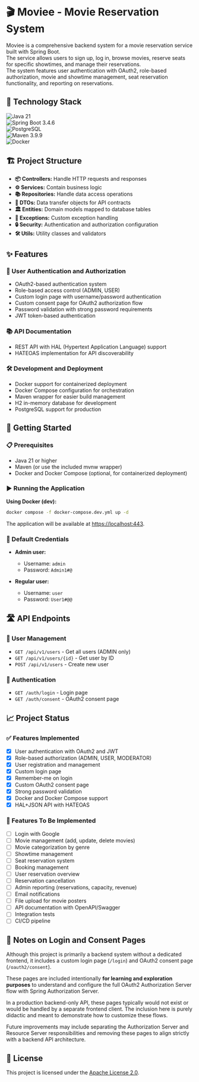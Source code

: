 # 🎬 Moviee - Movie Reservation System

Moviee is a comprehensive backend system for a movie reservation service built with Spring Boot.  
The service allows users to sign up, log in, browse movies, reserve seats for specific showtimes,
and manage their reservations.  
The system features user authentication with OAuth2, role-based authorization, movie and showtime
management, seat reservation functionality, and reporting on reservations.

## 🚀 Technology Stack

![Java 21](https://img.shields.io/badge/Java-21-blue?logo=java&logoColor=white)  
![Spring Boot 3.4.6](https://img.shields.io/badge/Spring_Boot-3.4.6-green?logo=springboot&logoColor=white)  
![PostgreSQL](https://img.shields.io/badge/PostgreSQL-blue?logo=postgresql&logoColor=white)  
![Maven 3.9.9](https://img.shields.io/badge/Maven-3.9-red?logo=apachemaven&logoColor=white)  
![Docker](https://img.shields.io/badge/Docker-28-blue?logo=docker&logoColor=white)

## 🏗 Project Structure

- **📦 Controllers:** Handle HTTP requests and responses
- **⚙️ Services:** Contain business logic
- **📚 Repositories:** Handle data access operations
- **📝 DTOs:** Data transfer objects for API contracts
- **🏛 Entities:** Domain models mapped to database tables
- **🚨 Exceptions:** Custom exception handling
- **🔒 Security:** Authentication and authorization configuration
- **🛠 Utils:** Utility classes and validators

## ✨ Features

### 🔐 User Authentication and Authorization

- OAuth2-based authentication system
- Role-based access control (ADMIN, USER)
- Custom login page with username/password authentication
- Custom consent page for OAuth2 authorization flow
- Password validation with strong password requirements
- JWT token-based authentication

### 📚 API Documentation

- REST API with HAL (Hypertext Application Language) support
- HATEOAS implementation for API discoverability

### 🛠 Development and Deployment

- Docker support for containerized deployment
- Docker Compose configuration for orchestration
- Maven wrapper for easier build management
- H2 in-memory database for development
- PostgreSQL support for production

## 🚦 Getting Started

### 📋 Prerequisites

- Java 21 or higher
- Maven (or use the included mvnw wrapper)
- Docker and Docker Compose (optional, for containerized deployment)

### ▶️ Running the Application

**Using Docker (dev):**

```bash
docker compose -f docker-compose.dev.yml up -d
```

The application will be available at [https://localhost:443](https://localhost:443).

### 🔑 Default Credentials

* **Admin user:**

  * Username: `admin`
  * Password: `Admin1#@`

* **Regular user:**

  * Username: `user`
  * Password: `User1#@@`

## 🛣 API Endpoints

### 👥 User Management

* `GET /api/v1/users` - Get all users (ADMIN only)
* `GET /api/v1/users/{id}` - Get user by ID
* `POST /api/v1/users` - Create new user

### 🔐 Authentication

* `GET /auth/login` - Login page
* `GET /auth/consent` - OAuth2 consent page

## 📈 Project Status

### ✅ Features Implemented

* [x] User authentication with OAuth2 and JWT
* [x] Role-based authorization (ADMIN, USER, MODERATOR)
* [x] User registration and management
* [x] Custom login page
* [x] Remember-me on login
* [x] Custom OAuth2 consent page
* [x] Strong password validation
* [x] Docker and Docker Compose support
* [x] HAL+JSON API with HATEOAS

### 🚧 Features To Be Implemented

* [ ] Login with Google
* [ ] Movie management (add, update, delete movies)
* [ ] Movie categorization by genre
* [ ] Showtime management
* [ ] Seat reservation system
* [ ] Booking management
* [ ] User reservation overview
* [ ] Reservation cancellation
* [ ] Admin reporting (reservations, capacity, revenue)
* [ ] Email notifications
* [ ] File upload for movie posters
* [ ] API documentation with OpenAPI/Swagger
* [ ] Integration tests
* [ ] CI/CD pipeline

## 📝 Notes on Login and Consent Pages

Although this project is primarily a backend system without a dedicated frontend, it includes a
custom login page (`/login`) and OAuth2 consent page (`/oauth2/consent`).

These pages are included intentionally **for learning and exploration purposes** to understand and
configure the full OAuth2 Authorization Server flow with Spring Authorization Server.

In a production backend-only API, these pages typically would not exist or would be handled by a
separate frontend client. The inclusion here is purely didactic and meant to demonstrate how to
customize these flows.

Future improvements may include separating the Authorization Server and Resource Server
responsibilities and removing these pages to align strictly with a backend API architecture.

## 📄 License

This project is licensed under the [Apache License 2.0](http://www.apache.org/licenses/LICENSE-2.0).